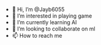 - 👋 Hi, I’m @Jayb6055
- 👀 I’m interested in playing game
- 🌱 I’m currently learning AI
- 💞️ I’m looking to collaborate on ml
- 📫 How to reach me 

<!---
Jayb6055/Jayb6055 is a ✨ special ✨ repository because its `README.md` (this file) appears on your GitHub profile.
You can click the Preview link to take a look at your changes.
--->
